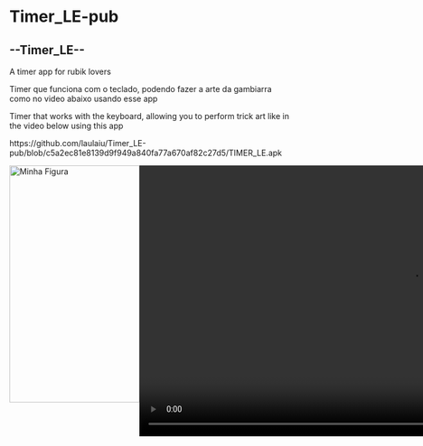 # Timer_LE-pub
<h2>--Timer_LE--</h2>
<p> A timer app for rubik lovers</p>

<p>Timer que funciona com o teclado, podendo fazer a arte da gambiarra como no video abaixo usando esse app</p>

<p>Timer that works with the keyboard, allowing you to perform trick art like in the video below using this app</p>




<p>https://github.com/laulaiu/Timer_LE-pub/blob/c5a2ec81e8139d9f949a840fa77a670af82c27d5/TIMER_LE.apk</p>
<img width="230"  height="420" src="https://github.com/laulaiu/Timer_LE-pub/blob/4d37a88fe1b07e234faa21aa61ad7491990e62b3/Imagem%20do%20WhatsApp%20de%202024-02-12%20%C3%A0(s)%2015.58.19_a377b87e.jpg" alt="Minha Figura">

<video autoplay loop style="width:100%; height: auto; position:absolute; z-index: -1;">
  <source src="https://github.com/laulaiu/Timer_LE-pub/blob/81f031af0a2899edfe326f042f1a86a4bc8abbc4/0212.mp4" type="video/mp4" />
  <source src="http://syddev.com/jquery.videoBG/assets/tunnel_animation.ogv" type="application/ogg" />
  <img src="http://syddev.com/jquery.videoBG/assets/tunnel_animation.jpg">
</video>
